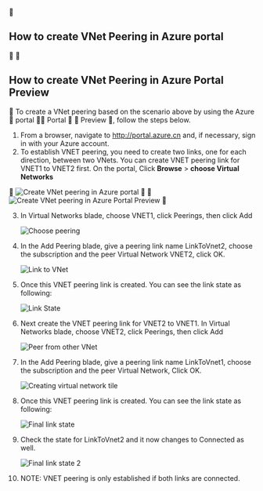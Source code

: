 <!-- not suitable for Mooncake -->


## How to create VNet Peering in Azure portal



<!-- not suitable for Mooncake -->

## How to create VNet Peering in Azure Portal Preview


To create a VNet peering based on the scenario above by using the Azure  portal  Portal   Preview , follow the steps below.

1. From a browser, navigate to http://portal.azure.cn and, if necessary, sign in with your Azure account.
2. To establish VNET peering, you need to create two links, one for each direction, between two VNets. You can create VNET peering link for VNET1 to VNET2 first. On the portal, 
Click **Browse** > **choose Virtual Networks** 


	![Create VNet peering in Azure portal](./media/virtual-networks-create-vnetpeering-arm-pportal-include/figure01.png)


	![Create VNet peering in Azure Portal Preview](./media/virtual-networks-create-vnetpeering-arm-pportal-include/figure01.png)


3. In Virtual Networks blade, choose VNET1, click Peerings, then click Add

	![Choose peering](./media/virtual-networks-create-vnetpeering-arm-pportal-include/figure02.png)

4. In the Add Peering blade, give a peering link name LinkToVnet2, choose the subscription and the peer Virtual Network VNET2, click OK.

	![Link to VNet](./media/virtual-networks-create-vnetpeering-arm-pportal-include/figure03.png)

5. Once this VNET peering link is created. You can see the link state as following:

	![Link State](./media/virtual-networks-create-vnetpeering-arm-pportal-include/figure04.png)

6. Next create the VNET peering link for VNET2 to VNET1. In Virtual Networks blade, choose VNET2, click Peerings, then click Add 

	![Peer from other VNet](./media/virtual-networks-create-vnetpeering-arm-pportal-include/figure05.png)

7. In the Add Peering blade, give a peering link name LinkToVnet1, choose the subscription and the peer Virtual Network, Click OK.

	![Creating virtual network tile](./media/virtual-networks-create-vnetpeering-arm-pportal-include/figure06.png)

8. Once this VNET peering link is created. You can see the link state as following:

	![Final link state](./media/virtual-networks-create-vnetpeering-arm-pportal-include/figure07.png)

9. Check the state for LinkToVnet2 and it now changes to Connected as well.  

	![Final link state 2](./media/virtual-networks-create-vnetpeering-arm-pportal-include/figure08.png)

10. NOTE: VNET peering is only established if both links are connected. 

